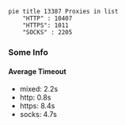 
```mermaid
pie title 13387 Proxies in list
    "HTTP" : 10407
    "HTTPS": 1011
    "SOCKS" : 2205
```

### Some Info
#### Average Timeout

- mixed: 2.2s
- http: 0.8s
- https: 8.4s
- socks: 4.7s